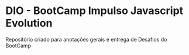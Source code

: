 # DIO - BootCamp Impulso Javascript Evolution

Repositório criado para anotações gerais e entrega de Desafios do BootCamp 
